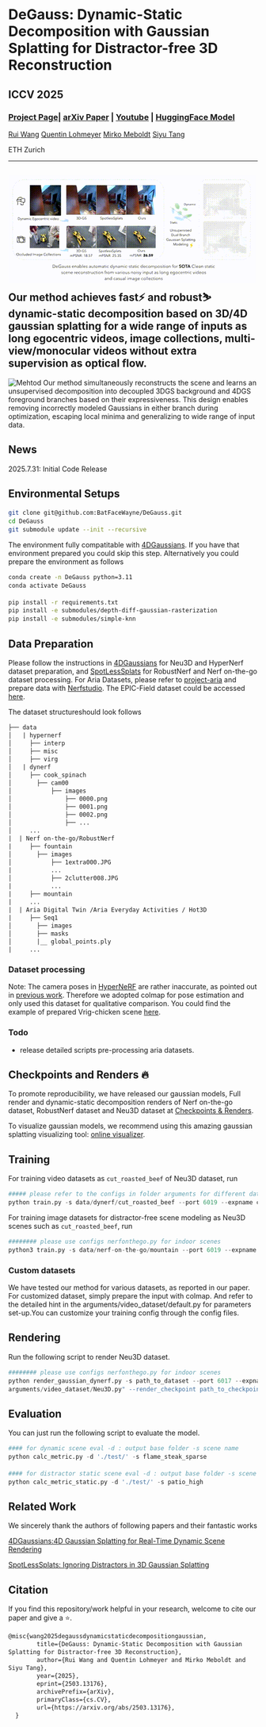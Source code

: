 # DeGauss: Dynamic-Static Decomposition with Gaussian Splatting for Distractor-free 3D Reconstruction

## ICCV 2025

### [Project Page](https://batfacewayne.github.io/DeGauss.io/)| [arXiv Paper](https://arxiv.org/abs/2503.13176) | [Youtube](https://www.youtube.com/watch?v=d8U4--_jIcc) | [HuggingFace Model](https://huggingface.co/BatofGo/DeGauss_ckpts/tree/main)

[Rui Wang](https://pdz.ethz.ch/the-group/people/rui-wang.html) [Quentin Lohmeyer](https://pdz.ethz.ch/the-group/people/lohmeyer.html) [Mirko Meboldt](https://pdz.ethz.ch/the-group/people/meboldt.html) [Siyu Tang](https://vlg.ethz.ch/team/Prof-Dr-Siyu-Tang.html)

ETH Zurich


---

![Teaser GIF](assets/teaser.gif)
Our method achieves fast⚡️ and robust⛷️ dynamic-static decomposition based on 3D/4D gaussian splatting for a wide range of inputs as long egocentric videos, image collections, multi-view/monocular videos without extra supervision as optical flow.
---
![Mehtod](assets/method.png)
Our method simultaneously reconstructs the scene and learns an unsupervised decomposition into decoupled 3DGS background and 4DGS foreground branches based on their expressiveness. This design enables removing incorrectly modeled Gaussians in either branch during optimization, escaping local minima and generalizing to wide range of input data.

## News

2025.7.31: Initial Code Release

## Environmental Setups

```bash
git clone git@github.com:BatFaceWayne/DeGauss.git
cd DeGauss
git submodule update --init --recursive
```

The environment fully compatitable with [4DGaussians](https://github.com/hustvl/4DGaussians). If you have that environment prepared you could skip this step. Alternatively you could prepare the environment as follows

```bash
conda create -n DeGauss python=3.11
conda activate DeGauss

pip install -r requirements.txt
pip install -e submodules/depth-diff-gaussian-rasterization
pip install -e submodules/simple-knn
```

## Data Preparation
Please follow the instructions in [4DGaussians](https://github.com/hustvl/4DGaussians) for Neu3D and HyperNerf dataset preparation, and [SpotLessSplats](https://github.com/lilygoli/SpotLessSplats/tree/main) for RobustNerf and Nerf on-the-go dataset processing. For Aria Datasets, please refer to [project-aria](https://www.projectaria.com/resources/#resources-datasets) and prepare data with [Nerfstudio](https://docs.nerf.studio/quickstart/custom_dataset.html#aria). The EPIC-Field dataset could be accessed [here](https://epic-kitchens.github.io/epic-fields/).


The dataset structureshould look follows

```
├── data
│   | hypernerf
│     ├── interp
│     ├── misc
│     ├── virg
│   | dynerf
│     ├── cook_spinach
│       ├── cam00
│           ├── images
│               ├── 0000.png
│               ├── 0001.png
│               ├── 0002.png
│               ├── ...
│     ...
|  | Nerf on-the-go/RobustNerf
|     ├── fountain
│       ├── images
│           ├── 1extra000.JPG
|           ...
│           ├── 2clutter008.JPG
|           ...
|     ├── mountain
|     ...
|  | Aria Digital Twin /Aria Everyday Activities / Hot3D
|     ├── Seq1
│       ├── images
│       ├── masks
│       |__ global_points.ply
|     ...

```
### Dataset processing
Note: The camera poses in [HyperNeRF](https://github.com/google/hypernerf) are rather inaccurate, as pointed out in [previous work](https://github.com/CVMI-Lab/SC-GS). Therefore we adopted colmap for pose estimation and only used this dataset for qualitative comparison. You could find the example of prepared Vrig-chicken scene [here](https://drive.google.com/file/d/1BoWvcSuQlGLdaO8iQIPuJFhiL1RldYhs/view?usp=drive_link).

### Todo
- release detailed scripts pre-processing aria datasets.
## Checkpoints and Renders 🔥
To promote reproducibility, we have released our gaussian models, Full render and dynamic-static decomposition renders of Nerf on-the-go dataset, RobustNerf dataset and Neu3D dataset at [Checkpoints & Renders](https://huggingface.co/BatofGo/DeGauss_ckpts/tree/main). 

To visualize gaussian models, we recommend using this amazing gaussian splatting visualizing tool: [online visualizer](https://antimatter15.com/splat/).

## Training


For training video datasets as  `cut_roasted_beef` of Neu3D dataset, run
```python
##### please refer to the configs in folder arguments for different dataset setup
python train.py -s data/dynerf/cut_roasted_beef --port 6019 --expname cut_roasted_beef --configs arguments/video_dataset/Neu3D.py
```

For training image datasets for distractor-free scene modeling as Neu3D scenes such as `cut_roasted_beef`, run
```python
######## please use configs nerfonthego.py for indoor scenes
python3 train.py -s data/nerf-on-the-go/mountain --port 6019 --expname mountain --configs arguments/image_dataset/nerfonthego_outdoor.py
```
### Custom datasets
We have tested our method for various datasets, as reported in our paper. For customized dataset, simply prepare the input with colmap. And refer to the detailed hint in the arguments/video_dataset/default.py for parameters set-up.You can customize your training config through the config files.


## Rendering

Run the following script to render Neu3D dataset.
```python
######## please use configs nerfonthego.py for indoor scenes
python render_gaussian_dynerf.py -s path_to_dataset --port 6017 --expname Neu3Drender --configs
arguments/video_dataset/Neu3D.py" --render_checkpoint path_to_checkpoint
```


## Evaluation

You can just run the following script to evaluate the model.

```python
#### for dynamic scene eval -d : output base folder -s scene name
python calc_metric.py -d './test/' -s flame_steak_sparse

#### for distractor static scene eval -d : output base folder -s scene name
python calc_metric_static.py -d './test/' -s patio_high 

```


## Related Work

We sincerely thank the authors of following papers and their fantastic works

[4DGaussians:4D Gaussian Splatting for Real-Time Dynamic Scene Rendering](https://guanjunwu.github.io/4dgs/)

[SpotLessSplats: Ignoring Distractors in 3D Gaussian Splatting](https://spotlesssplats.github.io)


## Citation

If you find this repository/work helpful in your research, welcome to cite our paper and give a ⭐.

```
@misc{wang2025degaussdynamicstaticdecompositiongaussian,
        title={DeGauss: Dynamic-Static Decomposition with Gaussian Splatting for Distractor-free 3D Reconstruction}, 
        author={Rui Wang and Quentin Lohmeyer and Mirko Meboldt and Siyu Tang},
        year={2025},
        eprint={2503.13176},
        archivePrefix={arXiv},
        primaryClass={cs.CV},
        url={https://arxiv.org/abs/2503.13176}, 
  }
    
```
